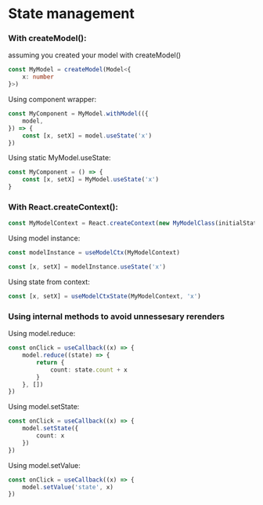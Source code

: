# State management
### With createModel():
assuming you created your model with createModel()
```ts
const MyModel = createModel(Model<{
	x: number
}>)
```

Using component wrapper:
```ts
const MyComponent = MyModel.withModel(({
	model,
}) => {
	const [x, setX] = model.useState('x')
})
```

Using static MyModel.useState:
```ts
const MyComponent = () => {
	const [x, setX] = MyModel.useState('x')
}
```

### With React.createContext():
```ts
const MyModelContext = React.createContext(new MyModelClass(initialState))
```

Using model instance:
```ts
const modelInstance = useModelCtx(MyModelContext)

const [x, setX] = modelInstance.useState('x')
```

Using state from context:
```ts
const [x, setX] = useModelCtxState(MyModelContext, 'x')
```

### Using internal methods to avoid unnessesary rerenders
Using model.reduce:
```ts
const onClick = useCallback((x) => {
	model.reduce((state) => {
		return {
			count: state.count + x
		}
	}, [])
})
```

Using model.setState:
```ts
const onClick = useCallback((x) => {
	model.setState({
		count: x
	})
})
```

Using model.setValue:
```ts
const onClick = useCallback((x) => {
	model.setValue('state', x)
})
```
